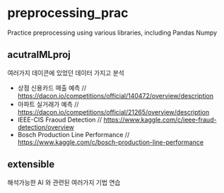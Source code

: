 # preprocessing_prac
Practice preprocessing using various libraries, including Pandas Numpy
## acutralMLproj
여러가지 데이콘에 있었던 데이터 가지고 분석
- 상점 신용카드 매출 예측 // https://dacon.io/competitions/official/140472/overview/description
- 아파트 실거래가 예측 // https://dacon.io/competitions/official/21265/overview/description
- IEEE-CIS Fraoud Detection // https://www.kaggle.com/c/ieee-fraud-detection/overview
- Bosch Production Line Performance // https://www.kaggle.com/c/bosch-production-line-performance
## extensible
해석가능한 AI 와 관련된 여러가지 기법 연습